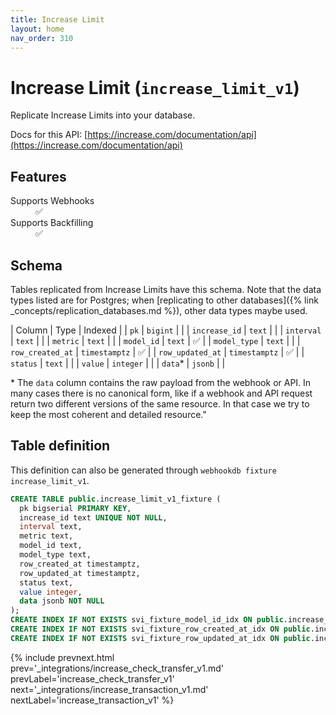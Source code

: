 ```yaml
---
title: Increase Limit
layout: home
nav_order: 310
---
```


# Increase Limit (`increase_limit_v1`)

Replicate Increase Limits into your database.

Docs for this API: [https://increase.com/documentation/api](https://increase.com/documentation/api)

## Features

<dl>
<dt>Supports Webhooks</dt>
<dd>✅</dd>
<dt>Supports Backfilling</dt>
<dd>✅</dd>

</dl>

## Schema

Tables replicated from Increase Limits have this schema.
Note that the data types listed are for Postgres;
when [replicating to other databases]({% link _concepts/replication_databases.md %}),
other data types maybe used.

| Column | Type | Indexed |
| `pk` | `bigint` |  |
| `increase_id` | `text` |  |
| `interval` | `text` |  |
| `metric` | `text` |  |
| `model_id` | `text` | ✅ |
| `model_type` | `text` |  |
| `row_created_at` | `timestamptz` | ✅ |
| `row_updated_at` | `timestamptz` | ✅ |
| `status` | `text` |  |
| `value` | `integer` |  |
| `data`* | `jsonb` |  |

<span class="fs-3">* The `data` column contains the raw payload from the webhook or API.
In many cases there is no canonical form, like if a webhook and API request return
two different versions of the same resource.
In that case we try to keep the most coherent and detailed resource."</span>

## Table definition

This definition can also be generated through `webhookdb fixture increase_limit_v1`.

```sql
CREATE TABLE public.increase_limit_v1_fixture (
  pk bigserial PRIMARY KEY,
  increase_id text UNIQUE NOT NULL,
  interval text,
  metric text,
  model_id text,
  model_type text,
  row_created_at timestamptz,
  row_updated_at timestamptz,
  status text,
  value integer,
  data jsonb NOT NULL
);
CREATE INDEX IF NOT EXISTS svi_fixture_model_id_idx ON public.increase_limit_v1_fixture (model_id);
CREATE INDEX IF NOT EXISTS svi_fixture_row_created_at_idx ON public.increase_limit_v1_fixture (row_created_at);
CREATE INDEX IF NOT EXISTS svi_fixture_row_updated_at_idx ON public.increase_limit_v1_fixture (row_updated_at);
```

{% include prevnext.html prev='_integrations/increase_check_transfer_v1.md' prevLabel='increase_check_transfer_v1' next='_integrations/increase_transaction_v1.md' nextLabel='increase_transaction_v1' %}
